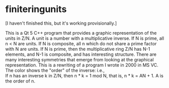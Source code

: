 # finiteringunits
[I haven't finished this, but it's working provisionally.]

This is a Qt 5 C++ program that provides a graphic representation of the units in Z/N. 
A unit is a number with a multiplicative inverse. If N is prime, all n < N are units.
If N is composite, all n which do not share a prime factor with N are units.
If N is prime, then the multiplicative ring Z/N has N-1 elements, and N-1 is composite,
and has interesting structure.
There are many interesting symmetries that emerge from looking at the graphical representation.
This is a rewriting of a program I wrote in 2000 in MS VC. The color 
shows the "order" of the inverse: i.e.,  
If n has an inverse k in Z/N, then n * k = 1 mod N, 
that is, n * k = AN + 1. A is the order of n.
